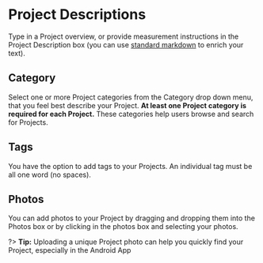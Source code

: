 # Project Descriptions

Type in a Project overview, or provide measurement instructions in the Project Description box (you can use [standard markdown](https://daringfireball.net/projects/markdown) to enrich your text).

## Category

Select one or more Project categories from the Category drop down menu, that you feel best describe your Project. **At least one Project category is required for each Project.** These categories help users browse and search for Projects.

## Tags

You have the option to add tags to your Projects. An individual tag must be all one word (no spaces).

## Photos

You can add photos to your Project by dragging and dropping them into the Photos box or by clicking in the photos box and selecting your photos.

?> **Tip:** Uploading a unique Project photo can help you quickly find your Project, especially in the Android App